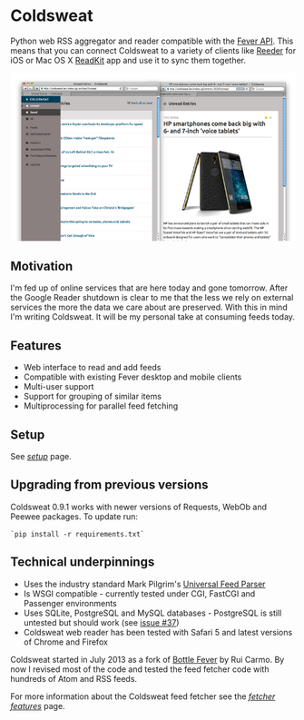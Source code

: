 # Coldsweat

Python web RSS aggregator and reader compatible with the [Fever API][f]. This means that you can connect Coldsweat to a variety of clients like [Reeder][r] for iOS or Mac OS X [ReadKit][rk] app and use it to sync them together.

![Screenshot](screenshots/coldsweat-0.9.0.jpg)

## Motivation

I'm fed up of online services that are here today and gone tomorrow. After the Google Reader shutdown is clear to me that the less we rely on external services the more the data we care about are preserved. With this in mind I'm writing Coldsweat. It will be my personal take at consuming feeds today.

## Features

* Web interface to read and add feeds
* Compatible with existing Fever desktop and mobile clients
* Multi-user support
* Support for grouping of similar items
* Multiprocessing for parallel feed fetching

## Setup

See _[setup]_ page.

## Upgrading from previous versions

Coldsweat 0.9.1 works with newer versions of Requests, WebOb and Peewee packages. To update run: 

    `pip install -r requirements.txt` 

## Technical underpinnings

* Uses the industry standard Mark Pilgrim's [Universal Feed Parser][fp]
* Is WSGI compatible - currently tested under CGI, FastCGI and Passenger environments
* Uses SQLite, PostgreSQL and MySQL databases - PostgreSQL is still untested but should work (see [issue #37][i37])
* Coldsweat web reader has been tested with Safari 5 and latest versions of Chrome and Firefox

Coldsweat started in July 2013 as a fork of [Bottle Fever][b] by Rui Carmo. By now I revised most of the code and tested the feed fetcher code with hundreds of Atom and RSS feeds.

For more information about the Coldsweat feed fetcher see the _[fetcher features][ff]_ page.


[fp]: https://pypi.python.org/pypi/feedparser/
[f]: http://www.feedafever.com/
[s]: https://github.com/passiomatic/coldsweat
[b]: https://github.com/rcarmo/bottle-fever
[rk]: http://readkitapp.com/
[r]: http://reederapp.com/
[ff]: https://github.com/passiomatic/coldsweat/wiki/Fetcher-features
[setup]: https://github.com/passiomatic/coldsweat/wiki/Setup
[i37]: https://github.com/passiomatic/coldsweat/issues/37
[i3]: https://github.com/passiomatic/coldsweat/issues/3